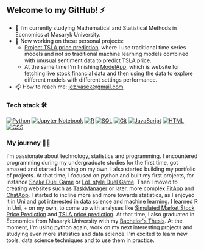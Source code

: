 ## Welcome to my GitHub! ⚡

- 🌱 I’m currently studying Mathematical and Statistical Methods in Economics at Masaryk University.
- 🔭 Now working on these personal projects:
  - [Project TSLA price prediction](https://github.com/eolybq/tsla_sentiment_prediction), where I use traditional time series models and not so traditional machine learning models combined with unusual sentiment data to predict TSLA price.
  - At the same time I'm finishing [ModelApp](https://github.com/eolybq/ModelApp), which is website for fetching live stock financial data and then using the data to explore different models with different settings performance.
- 📫 How to reach me: jez.vasek@gmail.com


### Tech stack 🛠️
[![Python](https://img.shields.io/badge/Python-306998?style=for-the-badge&logo=python&logoColor=white)](#)
[![Jupyter Notebook](https://img.shields.io/badge/Jupyter%20Notebook-F37626?style=for-the-badge&logo=jupyter&logoColor=white)](#)
[![R](https://img.shields.io/badge/R-276DC3?style=for-the-badge&logo=r&logoColor=white)](#)
[![SQL](https://img.shields.io/badge/SQL-316192?style=for-the-badge&logo=postgresql&logoColor=white)](#)
[![Git](https://img.shields.io/badge/Git-F05032?style=for-the-badge&logo=git&logoColor=white)](#)
[![JavaScript](https://img.shields.io/badge/JavaScript-F7DF1E?style=for-the-badge&logo=javascript&logoColor=black)](#)
[![HTML](https://img.shields.io/badge/HTML-%23E34F26.svg?style=for-the-badge&logo=html5&logoColor=white)](#)
[![CSS](https://img.shields.io/badge/CSS-639?style=for-the-badge&logo=css&logoColor=fff)](#)


### My journey 🧑‍💻 
I'm passionate about technology, statistics and programming. I encountered programming during my undergraduate studies for the first time, got amazed and started learning on my own. I also started building my portfolio of projects. At that time, I focused on python and built my first projects, for instance [Snake Duel Game](https://github.com/eolybq/snake_duel_game) or [LoL style Duel Game](https://github.com/eolybq/lol_game). Then I moved to creating websites such as [TaskManager](https://github.com/eolybq/TaskManager) or later, more complex [FitApp](https://github.com/eolybq/FitApp) and [ChatApp](https://github.com/eolybq/ChatApp). I started to incline more and more towards statistics, as I enjoyed it in Uni and got interested in data science and machine learning. I learned R in Uni, + on my own, to come up with analyses like [Simulated Market Stock Price Prediction](https://github.com/eolybq/market_sim_prediction) and [TSLA price prediction](https://github.com/eolybq/tsla_sentiment_prediction). At that time, I also graduated in Economics from Masaryk University with my [Bachelor's Thesis](https://github.com/eolybq/bachelors_thesis). At the moment, I'm using python again, work on my next interesting projects and studying even more statistics and data science. I'm excited to learn new tools, data science techniques and to use them in practice.
